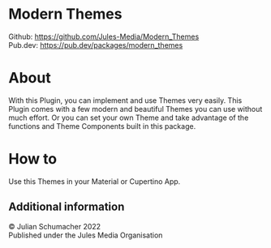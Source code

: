 <!-- 
This README describes the package. If you publish this package to pub.dev,
this README's contents appear on the landing page for your package.

For information about how to write a good package README, see the guide for
[writing package pages](https://dart.dev/guides/libraries/writing-package-pages). 

For general information about developing packages, see the Dart guide for
[creating packages](https://dart.dev/guides/libraries/create-library-packages)
and the Flutter guide for
[developing packages and plugins](https://flutter.dev/developing-packages). 
-->


# Modern Themes

Github: https://github.com/Jules-Media/Modern_Themes \
Pub.dev: https://pub.dev/packages/modern_themes

# About

With this Plugin, you can implement and use Themes very easily.
This Plugin comes with a few modern and beautiful Themes you can use without much effort. Or you can set your own Theme and take advantage of the functions and Theme Components built in this package.


# How to
Use this Themes in your Material or Cupertino App.


## Additional information

© Julian Schumacher 2022 \
Published under the Jules Media Organisation
